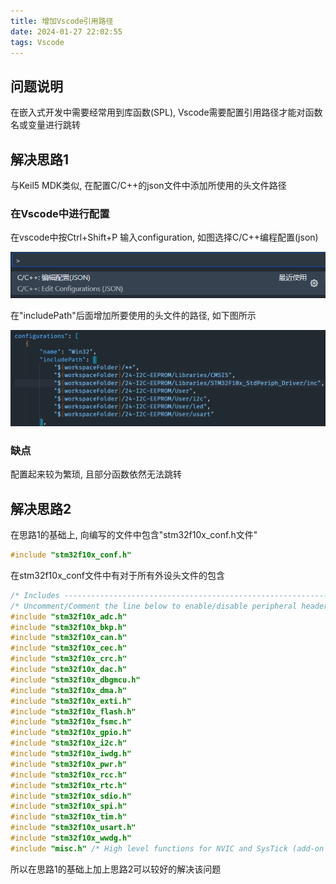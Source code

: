 ```yaml
---
title: 增加Vscode引用路径
date: 2024-01-27 22:02:55
tags: Vscode
---
```


## 问题说明

在嵌入式开发中需要经常用到库函数(SPL), Vscode需要配置引用路径才能对函数名或变量进行跳转

## 解决思路1

与Keil5 MDK类似, 在配置C/C++的json文件中添加所使用的头文件路径

### 在Vscode中进行配置

在vscode中按Ctrl+Shift+P 输入configuration, 如图选择C/C++编程配置(json)

![Vscode配置](https://raw.githubusercontent.com/See-YouL/MarkdownPhotos/main/202401272209160.png)

在"includePath"后面增加所要使用的头文件的路径, 如下图所示

![Vscode配置](https://raw.githubusercontent.com/See-YouL/MarkdownPhotos/main/202401272342499.png)

### 缺点

配置起来较为繁琐, 且部分函数依然无法跳转

## 解决思路2

在思路1的基础上, 向编写的文件中包含"stm32f10x_conf.h文件"

```c
#include "stm32f10x_conf.h"
```

在stm32f10x_conf文件中有对于所有外设头文件的包含

```c
/* Includes ------------------------------------------------------------------*/
/* Uncomment/Comment the line below to enable/disable peripheral header file inclusion */
#include "stm32f10x_adc.h"
#include "stm32f10x_bkp.h"
#include "stm32f10x_can.h"
#include "stm32f10x_cec.h"
#include "stm32f10x_crc.h"
#include "stm32f10x_dac.h"
#include "stm32f10x_dbgmcu.h"
#include "stm32f10x_dma.h"
#include "stm32f10x_exti.h"
#include "stm32f10x_flash.h"
#include "stm32f10x_fsmc.h"
#include "stm32f10x_gpio.h"
#include "stm32f10x_i2c.h"
#include "stm32f10x_iwdg.h"
#include "stm32f10x_pwr.h"
#include "stm32f10x_rcc.h"
#include "stm32f10x_rtc.h"
#include "stm32f10x_sdio.h"
#include "stm32f10x_spi.h"
#include "stm32f10x_tim.h"
#include "stm32f10x_usart.h"
#include "stm32f10x_wwdg.h"
#include "misc.h" /* High level functions for NVIC and SysTick (add-on to CMSIS functions) */
```

所以在思路1的基础上加上思路2可以较好的解决该问题

